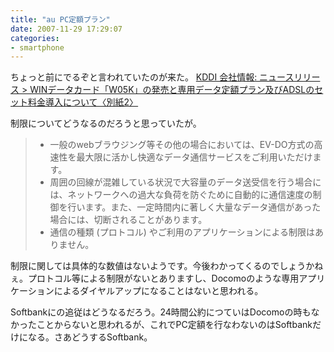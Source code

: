 ```yaml
---
title: "au PC定額プラン"
date: 2007-11-29 17:29:07
categories:
- smartphone
---
```

ちょっと前にでるぞと言われていたのが来た。
<a href="http://www.kddi.com/corporate/news_release/2007/1129/besshi2.html">KDDI 会社情報: ニュースリリース &gt; WINデータカード「W05K」の発売と専用データ定額プラン及びADSLのセット料金導入について〈別紙2〉</a>

制限についてどうなるのだろうと思っていたが。
<blockquote>
<ul>
<li> 一般のwebブラウジング等その他の場合においては、EV-DO方式の高速性を最大限に活かし快適なデータ通信サービスをご利用いただけます。</li>
<li> 周囲の回線が混雑している状況で大容量のデータ送受信を行う場合には、ネットワークへの過大な負荷を防ぐために自動的に通信速度の制御を行います。また、一定時間内に著しく大量なデータ通信があった場合には、切断されることがあります。</li>
<li> 通信の種類 (プロトコル) やご利用のアプリケーションによる制限はありません。</li>
</ul>
</blockquote>
制限に関しては具体的な数値はないようです。今後わかってくるのでしょうかねぇ。プロトコル等による制限がないとありますし、Docomoのような専用アプリケーションによるダイヤルアップになることはないと思われる。

Softbankにの追従はどうなるだろう。24時間公約につていはDocomoの時もなかったことからないと思われるが、これでPC定額を行なわないのはSoftbankだけになる。さあどうするSoftbank。
